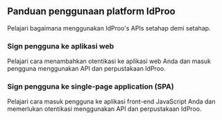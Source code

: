 ## Panduan penggunaan platform IdProo
Pelajari bagaimana menggunakan IdProo's APIs setahap demi setahap. 

### Sign pengguna ke aplikasi web
Pelajari cara menambahkan otentikasi ke aplikasi web Anda dan masuk pengguna menggunakan API dan perpustakaan IdProo.

### Sign pengguna ke single-page application (SPA)
Pelajari cara masuk pengguna ke aplikasi front-end JavaScript Anda dan memerlukan otentikasi menggunakan API dan perpustakaan IdProo.